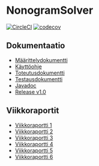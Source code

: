 # NonogramSolver
[![CircleCI](https://circleci.com/gh/lchz/NonogramSolver.svg?style=svg)](https://circleci.com/gh/lchz/NonogramSolver)
[![codecov](https://codecov.io/gh/lchz/NonogramSolver/branch/master/graph/badge.svg)](https://codecov.io/gh/lchz/NonogramSolver)

## Dokumentaatio

- [Määrittelydokumentti](https://github.com/lchz/NonogramSolver/blob/master/documentation/maarittelydokumentti.md)
- [Käyttöohje](https://github.com/lchz/NonogramSolver/blob/master/documentation/kaytto-ohje.md)
- [Toteutusdokumentti](https://github.com/lchz/NonogramSolver/blob/master/documentation/toteutusdokumentti.md)
- [Testausdokumentti](https://github.com/lchz/NonogramSolver/blob/master/documentation/testausdokumentti.md)
- [Javadoc](https://github.com/lchz/NonogramSolver/tree/master/documentation/javadoc)
- [Release v1.0](https://github.com/lchz/NonogramSolver/releases/tag/v1.0)


## Viikkoraportit
- [Viikkoraportti 1](https://github.com/lchz/NonogramSolver/blob/master/documentation/Viikkoraportit/viikko-1.md)
- [Viikkoraportti 2](https://github.com/lchz/NonogramSolver/blob/master/documentation/Viikkoraportit/viikko-2.md)
- [Viikkoraportti 3](https://github.com/lchz/NonogramSolver/blob/master/documentation/Viikkoraportit/viikko-3.md)
- [Viikkoraportti 4](https://github.com/lchz/NonogramSolver/blob/master/documentation/Viikkoraportit/viikko-4.md)
- [Viikkoraportti 5](https://github.com/lchz/NonogramSolver/blob/master/documentation/Viikkoraportit/viikko-5.md)
- [Viikkoraportti 6](https://github.com/lchz/NonogramSolver/blob/master/documentation/Viikkoraportit/viikko-6.md)
